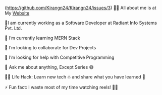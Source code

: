 (https://github.com/Kirangn24/Kirangn24/issues/3)
🙋‍♂️ All about me is at My [Website](https://kirangn24.github.io/Portfolio/)

🔭I am currently working as a Software Developer at Radiant Info Systems Pvt. Ltd.

🌱 I’m currently learning MERN Stack

👯 I’m looking to collaborate for Dev Projects

🤔 I’m looking for help with Competitive Programming

💬 Ask me about anything, Except Series 😅

👨‍💻 Life Hack: Learn new tech 🔥 and share what you have learned 🎉

⚡ Fun fact: I waste most of my time watching reels! 🎥😂
